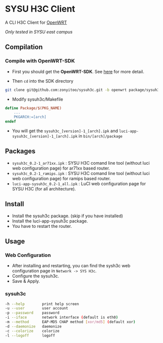 # SYSU H3C Client

A CLI H3C Client for [OpenWRT](http://openwrt.org)

*Only tested in SYSU east campus*

## Compilation

### Compile with OpenWRT-SDK

* First you should get the **OpenWRT-SDK**. See [here](http://wiki.openwrt.org/zh-cn/doc/howto/obtain.firmware.sdk) for more detail.

* Then `cd` into the SDK directory

```bash
git clone git@github.com:zonyitoo/sysuh3c.git -b openwrt package/sysuh3c
```

* Modify sysuh3c/Makefile

```makefile
define Package/$(PKG_NAME)
    ...
    PKGARCH:=[arch]
endef
```

* You will get the `sysuh3c_[version]-1_[arch].ipk` and `luci-app-sysuh3c_[version]-1_[arch].ipk` in `bin/[arch]/package`

## Packages

 * `sysuh3c_0.2-1_ar71xx.ipk` :  SYSU H3C comand line tool (without luci web configuration page) for ar71xx based router.
 * `sysuh3c_0.2-1_ramips.ipk` :  SYSU H3C comand line tool (without luci web configuration page) for ramips based router.
 * `luci-app-sysuh3c_0.2-1_all.ipk` : LuCI web configuration page for SYSU H3C (for all architecture).

## Install

 * Install the sysuh3c package. (skip if you have installed)
 * Install the luci-app-sysuh3c package.
 * You have to restart the router.
 
## Usage

### Web Configuration

 * After installing and restarting, you can find the sysh3c web configuration page in `Network -> SYS H3c`.
 * Configure the sysuh3c.
 * Save & Apply.
 
### sysuh3c

```bash
-h --help        print help screen
-u --user        user account
-p --password    password
-i --iface       network interface (default is eth0)
-m --method      EAP-MD5 CHAP method [xor/md5] (default xor)
-d --daemonize   daemonize
-c --colorize    colorize
-l --logoff      logoff
```
